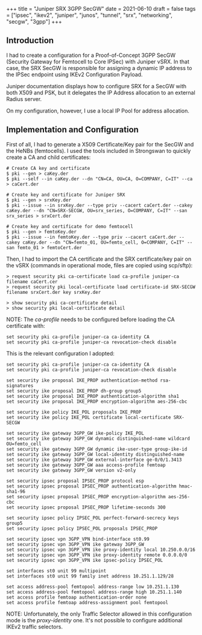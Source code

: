 +++
title = "Juniper SRX 3GPP SecGW"
date = 2021-06-10
draft = false
tags = ["ipsec", "ikev2", "juniper", "junos", "tunnel", "srx", "networking", "secgw", "3gpp"]
+++

## Introduction

I had to create a configuration for a Proof-of-Concept 3GPP SecGW (Security Gateway for Femtocell to Core IPSec) with Juniper vSRX.
In that case, the SRX SecGW is responsible for assigning a dynamic IP address to the IPSec endpoint using IKEv2 Configuration Payload.

Juniper documentation displays how to configure SRX for a SecGW with both X509 and PSK, but it delegates the IP Address allocation to an external Radius server.

On my configuration, however, I use a local IP Pool for address allocation.

## Implementation and Configuration

First of all, I had to generate a X509 Certificate/Key pair for the SecGW and the HeNBs (femtocells). I used the tools included in Strongswan to quickly create a CA and child certificates:
```
# Create CA key and certificate
$ pki --gen > caKey.der
$ pki --self --in caKey.der --dn "CN=CA, OU=CA, O=COMPANY, C=IT" --ca > caCert.der

# Create key and certificate for Juniper SRX
$ pki --gen > srxKey.der
$ pki --issue --in srxKey.der --type priv --cacert caCert.der --cakey caKey.der --dn "CN=SRX-SECGW, OU=srx_series, O=COMPANY, C=IT" --san srx_series > srxCert.der

# Create key and certificate for demo femtocell
$ pki --gen > femtoKey.der
$ pki --issue --in femtoKey.der --type priv --cacert caCert.der --cakey caKey.der --dn "CN=femto_01, OU=femto_cell, O=COMPANY, C=IT" --san femto_01 > femtoCert.der
```

Then, I had to import the CA certificate and the SRX certificate/key pair on the vSRX (commands in operational mode, files are copied using scp/sftp):
```
> request security pki ca-certificate load ca-profile juniper-ca filename caCert.cer
> request security pki local-certificate load certificate-id SRX-SECGW filename srxCert.der key srxKey.der

> show security pki ca-certificate detail
> show security pki local-certificate detail
```

NOTE: The *ca-profile* needs to be configured before loading the CA certificate with:
```
set security pki ca-profile juniper-ca ca-identity CA
set security pki ca-profile juniper-ca revocation-check disable
```

This is the relevant configuration I adopted:
```
set security pki ca-profile juniper-ca ca-identity CA
set security pki ca-profile juniper-ca revocation-check disable

set security ike proposal IKE_PROP authentication-method rsa-signatures
set security ike proposal IKE_PROP dh-group group5
set security ike proposal IKE_PROP authentication-algorithm sha1
set security ike proposal IKE_PROP encryption-algorithm aes-256-cbc

set security ike policy IKE_POL proposals IKE_PROP
set security ike policy IKE_POL certificate local-certificate SRX-SECGW

set security ike gateway 3GPP_GW ike-policy IKE_POL
set security ike gateway 3GPP_GW dynamic distinguished-name wildcard OU=femto_cell
set security ike gateway 3GPP_GW dynamic ike-user-type group-ike-id
set security ike gateway 3GPP_GW local-identity distinguished-name
set security ike gateway 3GPP_GW external-interface ge-0/0/1.3413
set security ike gateway 3GPP_GW aaa access-profile femtoap
set security ike gateway 3GPP_GW version v2-only

set security ipsec proposal IPSEC_PROP protocol esp
set security ipsec proposal IPSEC_PROP authentication-algorithm hmac-sha1-96
set security ipsec proposal IPSEC_PROP encryption-algorithm aes-256-cbc
set security ipsec proposal IPSEC_PROP lifetime-seconds 300

set security ipsec policy IPSEC_POL perfect-forward-secrecy keys group5
set security ipsec policy IPSEC_POL proposals IPSEC_PROP

set security ipsec vpn 3GPP_VPN bind-interface st0.99
set security ipsec vpn 3GPP_VPN ike gateway 3GPP_GW
set security ipsec vpn 3GPP_VPN ike proxy-identity local 10.250.0.0/16
set security ipsec vpn 3GPP_VPN ike proxy-identity remote 0.0.0.0/0
set security ipsec vpn 3GPP_VPN ike ipsec-policy IPSEC_POL

set interfaces st0 unit 99 multipoint
set interfaces st0 unit 99 family inet address 10.251.1.129/28

set access address-pool femtopool address-range low 10.251.1.130
set access address-pool femtopool address-range high 10.251.1.140
set access profile femtoap authentication-order none
set access profile femtoap address-assignment pool femtopool
```

NOTE: Unfortunately, the only Traffic Selector allowed in this configuration mode is the *proxy-identity* one. It's not possible to configure additional IKEv2 traffic selectors.
